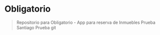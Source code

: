# Obligatorio
> Repositorio para Obligatorio - App para reserva de Inmuebles
> Prueba Santiago
>Prueba git
